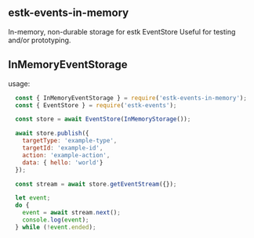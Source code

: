 ## estk-events-in-memory

In-memory, non-durable storage for estk EventStore
Useful for testing and/or prototyping.

## InMemoryEventStorage

usage:

```javascript
  const { InMemoryEventStorage } = require('estk-events-in-memory');
  const { EventStore } = require('estk-events');

  const store = await EventStore(InMemoryStorage());

  await store.publish({
    targetType: 'example-type',
    targetId: 'example-id',
    action: 'example-action',
    data: { hello: 'world'}
  });

  const stream = await store.getEventStream({});

  let event;
  do {
    event = await stream.next();
    console.log(event);
  } while (!event.ended);

```
